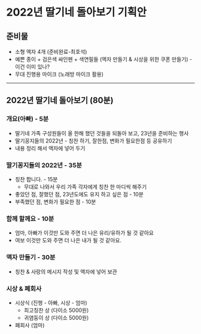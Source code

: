 # 2022년 딸기네 돌아보기 기획안

## 준비물
* 소형 액자 4개 (준비완료-최호석)
* 예쁜 종이 + 검은색 싸인펜 + 색연필들 (액자 만들기 & 시상을 위한 쿠폰 만들기) - 이건 이미 있나?
* 무대 진행용 마이크 (노래방 마이크 활용)
----

## 2022년 딸기네 돌아보기 (80분)
### 개요(아빠) - 5분
* 딸기네 가족 구성원들이 올 한해 했던 것들을 되돌아 보고, 23년을 준비하는 행사
* 딸기꽁지들의 2022년 - 칭찬 하기, 잘한점, 변화가 필요한점 등 공유하기
* 내용 정리 해서 액자에 넣어 두기

### 딸기꽁지들의 2022년 - 35분
* 칭찬 합니다. - 15분
  * 무대로 나와서 우리 가족 각자에게 칭찬 한 마디씩 해주기
* 좋았던 점, 잘했던 점, 23년도에도 유지 하고 싶은 점 - 10분
* 부족했던 점, 변화가 필요한 점 - 10분

### 함께 할께요 - 10분
* 엄마, 아빠가 이것만 도와 주면 더 나은 유리/유하가 될 것 같아요
* 여보 이것만 도와 주면 더 나은 내가 될 것 같아요.

### 액자 만들기 - 30분
* 칭찬 & 사랑의 메시지 작성 및 액자에 넣어 보관  


### 시상 & 폐회사 
* 시상식 (진행 - 아빠, 시상 - 엄마)
  * 최고칭찬 상 (다이소 5000원)
  * 귀염둥이 상 (다이소 5000원)
* 폐회사 (엄마)
  
